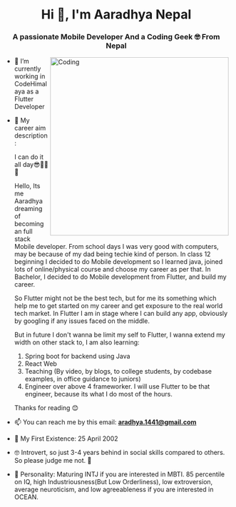 <h1 align="center">Hi 👋, I'm Aaradhya Nepal</h1>
<h3 align="center">A passionate Mobile Developer And a Coding Geek 🤓 From Nepal</h3>
<img align="right" alt="Coding" width="400" src="https://cdnb.artstation.com/p/assets/images/images/028/991/999/original/anna-havrylyukh-.gif?1596125112">

- 🔭 I’m currently working in CodeHimalaya as a Flutter Developer

- 🌱 My career aim description:

    I can do it all day😎🤙🏻🔥

    Hello,
    Its me Aaradhya dreaming of becoming an full stack Mobile developer.
    From school days I was very good with computers, may be because of my dad being techie kind of person.
    In class 12 beginning I decided to do Mobile development so I learned java, joined lots of online/physical course and choose my career as per that.
    In Bachelor, I decided to do Mobile development from Flutter, and build my career.
    
    So Flutter might not be the best tech, but for me its something which help me to get started on my career and get exposure to the real world tech market. In Flutter I am in stage where I can build any app, obviously by googling if any issues faced on the middle.
    
    But in future I don't wanna be limit my self to Flutter, I wanna extend my width on other stack to,
    I am also learning:
    1) Spring boot for backend using Java
    2) React Web
    3) Teaching (By video, by blogs, to college students, by codebase examples, in office guidance to juniors)
    4) Engineer over above 4 frameworker. I will use Flutter to be that engineer, because its what I do most of the hours.
    
    Thanks for reading 😊

- 📫 You can reach me by this email: **aradhya.1441@gmail.com**

- 🥳 My First Existence: 25 April 2002

- 🤓 Introvert, so just 3-4 years behind in social skills compared to others. So please judge me not. 🥺

- 🥴 Personality: Maturing INTJ if you are interested in MBTI. 85 percentile on IQ, high Industriousness(But Low Orderliness), low extroversion, average neuroticism, and low agreeableness if you are interested in OCEAN.
